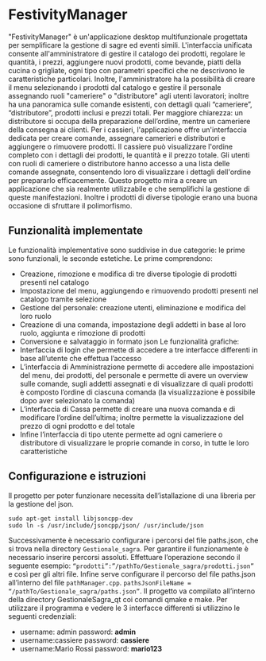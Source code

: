 # FestivityManager
"FestivityManager" è un'applicazione desktop multifunzionale progettata per semplificare la gestione di sagre ed eventi simili. L'interfaccia unificata consente all'amministratore di gestire il catalogo dei prodotti, regolare le quantità, i prezzi, aggiungere nuovi prodotti, come bevande, piatti della cucina o grigliate, ogni tipo con parametri specifici che ne descrivono le caratteristiche particolari.
Inoltre, l'amministratore ha la possibilità di creare il menu selezionando i prodotti dal catalogo e gestire il personale assegnando ruoli "cameriere" o "distributore" agli utenti lavoratori; inoltre ha una panoramica sulle comande esistenti, con dettagli quali “cameriere”, “distributore”, prodotti inclusi e prezzi totali.
Per maggiore chiarezza: un distributore si occupa della preparazione dell’ordine, mentre un cameriere della consegna ai clienti.
Per i cassieri, l'applicazione offre un'interfaccia dedicata per creare comande, assegnare camerieri e distributori e aggiungere o rimuovere prodotti. Il cassiere può visualizzare l'ordine completo con i dettagli dei prodotti, le quantità e il prezzo totale.
Gli utenti con ruoli di cameriere o distributore hanno accesso a una lista delle comande assegnate, consentendo loro di visualizzare i dettagli dell'ordine per prepararlo efficacemente.
Questo progetto mira a  creare un applicazione che sia realmente utilizzabile e che semplifichi la gestione di queste manifestazioni. Inoltre i prodotti di diverse tipologie erano una buona occasione di sfruttare il polimorfismo.

## Funzionalità implementate
Le funzionalità implementative sono suddivise in due categorie: le prime sono funzionali, le seconde estetiche.
Le prime comprendono:
- Creazione, rimozione e modifica di tre diverse tipologie di prodotti presenti nel catalogo
- Impostazione del menu, aggiungendo e rimuovendo prodotti presenti nel catalogo tramite selezione
- Gestione del personale: creazione utenti, eliminazione e modifica del loro ruolo
- Creazione di una comanda, impostazione degli addetti in base al loro ruolo, aggiunta e rimozione di prodotti
- Conversione e salvataggio in formato json
Le funzionalità grafiche:
- Interfaccia di login che permette di accedere a tre interfacce differenti in base all’utente che effettua l’accesso
- L’interfaccia di Amministrazione permette di accedere alle impostazioni del menu, dei prodotti, del personale e permette di avere un overview sulle comande, sugli addetti assegnati e di visualizzare di quali prodotti è composto l’ordine di ciascuna comanda (la visualizzazione è possibile dopo aver selezionato la comanda)
- L’interfaccia di Cassa permette di creare una nuova comanda e di modificare l’ordine dell’ultima; inoltre permette la visualizzazione del prezzo di ogni prodotto e del totale
- Infine l’interfaccia di tipo utente permette ad ogni cameriere o distributore di visualizzare le proprie comande in corso, in tutte le loro caratteristiche

## Configurazione e istruzioni
Il progetto per poter funzionare necessita dell’istallazione di una libreria per la gestione del json.
```
sudo apt-get install libjsoncpp-dev
sudo ln -s /usr/include/jsoncpp/json/ /usr/include/json
```
Successivamente è necessario configurare i percorsi del file paths.json, che si trova nella directory `Gestionale_sagra`.
Per garantire il funzionamente è necessario inserire percorsi assoluti.
Effettuare l’operazione secondo il seguente esempio:
`“prodotti”:”/pathTo/Gestionale_sagra/prodotti.json”`
e così per gli altri file. Infine serve configurare il percorso del file paths.json all’interno del file `pathManager.cpp`.
`pathsJsonFileName = “/pathTo/Gestionale_sagra/paths.json”`.
Il progetto va compilato all’interno della directory GestionaleSagra_qt coi comandi qmake e make.
Per utilizzare il programma e vedere le 3 interfacce differenti si utilizzino le seguenti credenziali:
- username: admin password: **admin**
- username:cassiere password: **cassiere**
- username:Mario Rossi password: **mario123**
